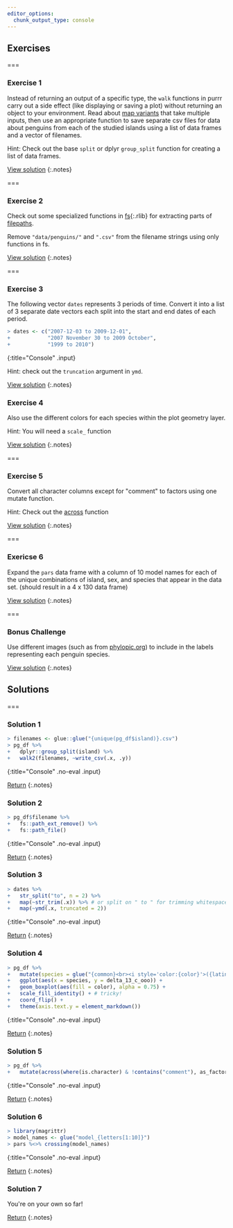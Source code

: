 ```yaml
---
editor_options: 
  chunk_output_type: console
---
```


## Exercises

===

### Exercise 1

Instead of returning an output of a specific type, the `walk` functions in purrr carry out a side effect (like displaying or saving a plot) without returning an object to your environment. Read about [map variants](https://purrr.tidyverse.org/reference/map2.html) that take multiple inputs, then use an appropriate function to save separate csv files for data about penguins from each of the studied islands using a list of data frames and a vector of filenames. 

Hint: Check out the base `split` or dplyr `group_split` function for creating a list of data frames. 

[View solution](#solution-1)
{:.notes}

===

### Exercise 2

Check out some specialized functions in [fs](){:.rlib} for extracting parts of [filepaths](https://fs.r-lib.org/articles/function-comparisons.html#path-functions).

Remove `"data/penguins/"` and  `".csv"` from the filename strings using only functions in fs.

[View solution](#solution-2)
{:.notes}

===

### Exercise 3

The following vector `dates` represents 3 periods of time. Convert it into a list of 3 separate date vectors each split into the start and end dates of each period. 



~~~r
> dates <- c("2007-12-03 to 2009-12-01", 
+            "2007 November 30 to 2009 October",
+            "1999 to 2010")
~~~
{:title="Console" .input}


Hint: check out the `truncation` argument in `ymd`. 

[View solution](#solution-3)
{:.notes}

### Exercise 4

Also use the different colors for each species within the plot geometry layer. 

Hint: You will need a `scale_` function

[View solution](#solution-4)
{:.notes}

===

### Exercise 5

Convert all character columns except for "comment" to factors using one mutate function. 

Hint: Check out the [across](https://dplyr.tidyverse.org/articles/programming.html) function

[View solution](#solution-5)
{:.notes}

===

### Exericse 6

Expand the `pars` data frame with a column of 10 model names for each of the unique combinations of island, sex, and species that appear in the data set. (should result in a 4 x 130 data frame)

[View solution](#solution-6)
{:.notes}

===

### Bonus Challenge

Use different images (such as from [phylopic.org](http://phylopic.org/)) to include in the labels representing each penguin species.

[View solution](#solution-7)
{:.notes}

## Solutions

===

### Solution 1



~~~r
> filenames <- glue::glue("{unique(pg_df$island)}.csv")
> pg_df %>% 
+   dplyr::group_split(island) %>% 
+   walk2(filenames, ~write_csv(.x, .y))
~~~
{:title="Console" .no-eval .input}


[Return](#exercise-1)
{:.notes}

### Solution 2



~~~r
> pg_df$filename %>% 
+   fs::path_ext_remove() %>%
+   fs::path_file()
~~~
{:title="Console" .no-eval .input}


[Return](#exercise-2)
{:.notes}

### Solution 3



~~~r
> dates %>% 
+   str_split("to", n = 2) %>% 
+   map(~str_trim(.x)) %>% # or split on " to " for trimming whitespace
+   map(~ymd(.x, truncated = 2))
~~~
{:title="Console" .no-eval .input}


[Return](#exercise-3)
{:.notes}

### Solution 4



~~~r
> pg_df %>%
+   mutate(species = glue("{common}<br><i style='color:{color}'>({latin})</i>")) %>%
+   ggplot(aes(x = species, y = delta_13_c_ooo)) +
+   geom_boxplot(aes(fill = color), alpha = 0.75) + 
+   scale_fill_identity() + # tricky! 
+   coord_flip() +
+   theme(axis.text.y = element_markdown())
~~~
{:title="Console" .no-eval .input}


[Return](#exercise-4)
{:.notes}


### Solution 5



~~~r
> pg_df %>% 
+   mutate(across(where(is.character) & !contains("comment"), as_factor))
~~~
{:title="Console" .no-eval .input}


[Return](#exercise-4)
{:.notes}

### Solution 6



~~~r
> library(magrittr)
> model_names <- glue("model_{letters[1:10]}")
> pars %<>% crossing(model_names)
~~~
{:title="Console" .no-eval .input}


[Return](#exercise-6)
{:.notes}

### Solution 7

You're on your own so far!

[Return](#bonus-challenge)
{:.notes}
